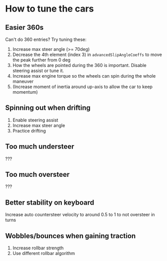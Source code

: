 # How to tune the cars

## Easier 360s
Can't do 360 entries? Try tuning these:
1. Increase max steer angle (>= 70deg)
1. Decrease the 4th element (index 3) in `advancedSlipAngleCoeffs` to move the peak further from 0 deg 
1. How the wheels are pointed during the 360 is important. Disable steering assist or tune it.
1. Increase max engine torque so the wheels can spin during the whole maneuver
1. (Increase moment of inertia around up-axis to allow the car to keep momentum)

## Spinning out when drifting
1. Enable steering assist
1. Increase max steer angle
1. Practice drifting

## Too much understeer
???

## Too much oversteer
???

## Better stability on keyboard
Increase auto countersteer velocity to around 0.5 to 1 to not oversteer in turns

## Wobbles/bounces when gaining traction
1. Increase rollbar strength
1. Use different rollbar algorithm